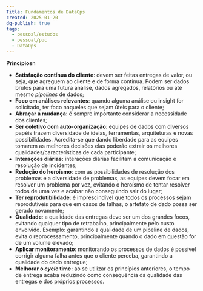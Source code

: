 ```yaml
---
Title: Fundamentos de DataOps
created: 2025-01-20
dg-publish: true
tags:
  - pessoal/estudos
  - pessoal/puc
  - DataOps
---
```

**Princípios**n
- **Satisfação contínua do cliente**: devem ser feitas entregas de valor, ou seja, que agreguem ao cliente e de forma contínua. Podem ser dados brutos para uma futura análise, dados agregados, relatórios ou até mesmo _pipelines_ de dados;
- **Foco em análises relevantes**: quando alguma análise ou insight for solicitado, ter foco naqueles que sejam úteis para o cliente;
- **Abraçar a mudança**: é sempre importante considerar a necessidade dos clientes;
- **Ser coletivo com auto-organização**: equipes de dados com diversos papéis trazem diversidade de ideias, ferramentas, arquiteturas e novas possibilidades. Acredita-se que dando liberdade para as equipes tomarem as melhores decisões elas poderão extrair os melhores qualidades/características de cada participante;
- **Interações diárias:** interações diárias facilitam a comunicação e resolução de incidentes;
- **Redução do heroísmo**: com as possibilidades de resolução dos problemas e a diversidade de problemas, as equipes devem focar em resolver um problema por vez, evitando o heroísmo de tentar resolver todos de uma vez e acabar não conseguindo sair do lugar;
- **Ter reprodutibilidade**: é imprescindível que todos os processos sejam reprodutíveis para que em casos de falhas, o artefato de dado possa ser gerado novamente;
- **Qualidade**: a qualidade das entregas deve ser um dos grandes focos, evitando qualquer tipo de retrabalho, principalmente pelo custo envolvido. Exemplo: garantindo a qualidade de um pipeline de dados, evita o reprocessamento, principalmente quando o dado em questão for de um volume elevado;
- **Aplicar monitoramento**: monitorando os processos de dados é possível corrigir alguma falha antes que o cliente perceba, garantindo a qualidade do dado entregue;
- **Melhorar o _cycle_ time:** ao se utilizar os princípios anteriores, o tempo de entrega acaba reduzindo como consequência da qualidade das entregas e dos próprios processos.
